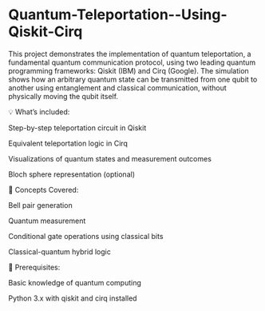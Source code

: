 # Quantum-Teleportation--Using-Qiskit-Cirq
This project demonstrates the implementation of quantum teleportation, a fundamental quantum communication protocol, using two leading quantum programming frameworks: Qiskit (IBM) and Cirq (Google).
The simulation shows how an arbitrary quantum state can be transmitted from one qubit to another using entanglement and classical communication, without physically moving the qubit itself.

💡 What’s included:

Step-by-step teleportation circuit in Qiskit

Equivalent teleportation logic in Cirq

Visualizations of quantum states and measurement outcomes

Bloch sphere representation (optional)

🧠 Concepts Covered:

Bell pair generation

Quantum measurement

Conditional gate operations using classical bits

Classical-quantum hybrid logic

🔬 Prerequisites:

Basic knowledge of quantum computing

Python 3.x with qiskit and cirq installed
